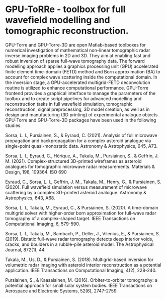 # GPU-ToRRe - toolbox for full wavefield modelling and tomographic reconstruction.

GPU-Torre and GPU-Torre-3D are open Matlab-based toolboxes for numerical investigation of mathematical non-linear tomographic radar inverse imaging problems in 2D and 3D. They aim at enabling fast and robust inversion of sparse full-wave tomography data. The forward modelling approach applies a graphics processing unit (GPU) accelerated finite element time-domain (FETD) method and Born approximation (BA) to account for complex wave scattering inside the computational domain. In the inversion stage, a GPU-accelerated multigrid-FETD deconvolution routine is utilized to enhance computational performance. GPU-Torre frontend provides a graphical interface to manage the parameters of the toolbox and to create script pipelines for advanced modelling and reconstruction tasks in full wavefield simulation, tomographic reconstruction, signal preprocessing, 3D model creation, as well as in design and manufacturing (3D printing) of experimental analogue objects. GPU-Torre and GPU-Torre-3D packages have been used in the following studies.

Sorsa, L. I., Pursiainen, S., & Eyraud, C. (2021). Analysis of full microwave propagation and backpropagation for a complex asteroid analogue via single-point quasi-monostatic data. Astronomy & Astrophysics, 645, A73.

Sorsa, L. I., Eyraud, C., Hérique, A., Takala, M., Pursiainen, S., & Geffrin, J. M. (2021). Complex-structured 3D-printed wireframes as asteroid analogues for tomographic microwave radar measurements. Materials & Design, 198, 109364.
ISO 690	

Eyraud, C., Sorsa, L. I., Geffrin, J. M., Takala, M., Henry, G., & Pursiainen, S. (2020). Full wavefield simulation versus measurement of microwave scattering by a complex 3D-printed asteroid analogue. Astronomy & Astrophysics, 643, A68.

Sorsa, L. I., Takala, M., Eyraud, C., & Pursiainen, S. (2020). A time-domain multigrid solver with higher-order born approximation for full-wave radar tomography of a complex-shaped target. IEEE Transactions on Computational Imaging, 6, 579-590.

Sorsa, L. I., Takala, M., Bambach, P., Deller, J., Vilenius, E., & Pursiainen, S. (2019). Bistatic full-wave radar tomography detects deep interior voids, cracks, and boulders in a rubble-pile asteroid model. The Astrophysical Journal, 872(1), 44.

Takala, M., Us, D., & Pursiainen, S. (2018). Multigrid-based inversion for volumetric radar imaging with asteroid interior reconstruction as a potential application. IEEE Transactions on Computational Imaging, 4(2), 228-240.

Pursiainen, S., & Kaasalainen, M. (2016). Orbiter-to-orbiter tomography: a potential approach for small solar system bodies. IEEE Transactions on Aerospace and Electronic Systems, 52(6), 2747-2759.
